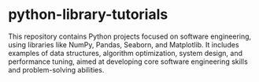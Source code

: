 # python-library-tutorials
 This repository contains Python projects focused on software engineering, using libraries like NumPy, Pandas, Seaborn, and Matplotlib. It includes examples of data structures, algorithm optimization, system design, and performance tuning, aimed at developing core software engineering skills and problem-solving abilities.
